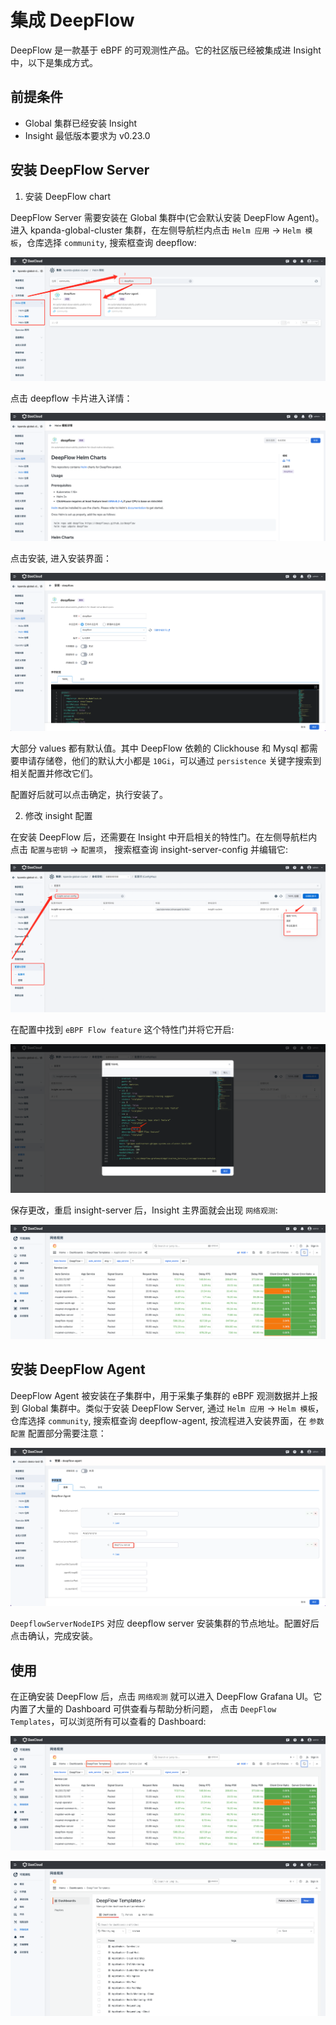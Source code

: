 # 集成 DeepFlow

DeepFlow 是一款基于 eBPF 的可观测性产品。它的社区版已经被集成进 Insight 中，以下是集成方式。

## 前提条件

- Global 集群已经安装 Insight
- Insight 最低版本要求为 v0.23.0

## 安装 DeepFlow Server

1. 安装 DeepFlow chart

DeepFlow Server 需要安装在 Global 集群中(它会默认安装 DeepFlow Agent)。进入 kpanda-global-cluster 集群，在左侧导航栏内点击
`Helm 应用` -> `Helm 模板`，仓库选择 `community`, 搜索框查询 deepflow:

![img.png](./images/deepflow_chart.png)

点击 deepflow 卡片进入详情：

![img.png](./images/deepflow_chart_readme.png)

点击安装, 进入安装界面：

![img.png](./images/deepflow_chart_config.png)

大部分 values 都有默认值。其中 DeepFlow 依赖的 Clickhouse 和 Mysql 都需要申请存储卷，他们的默认大小都是 `10Gi`，可以通过 `persistence`
关键字搜索到相关配置并修改它们。

配置好后就可以点击确定，执行安装了。

2. 修改 insight 配置

在安装 DeepFlow 后，还需要在 Insight 中开启相关的特性门。在左侧导航栏内点击 `配置与密钥` -> `配置项`， 搜索框查询
insight-server-config 并编辑它:

![img.png](./images/deepflow_integ_insight_cm.png)

在配置中找到 `eBPF Flow feature` 这个特性门并将它开启:

![img.png](./images/deepflow_integ_insight_cm_edit.png)

保存更改，重启 insight-server 后，Insight 主界面就会出现 `网络观测`:

![img.png](./images/deepflow_ui.png)

## 安装 DeepFlow Agent

DeepFlow Agent 被安装在子集群中，用于采集子集群的 eBPF 观测数据并上报到 Global 集群中。类似于安装 DeepFlow Server, 
通过 `Helm 应用` -> `Helm 模板`，仓库选择 `community`, 搜索框查询 deepflow-agent, 按流程进入安装界面，在 `参数配置` 配置部分需要注意：

![img.png](./images/deepflow_agent_chart_config.png)


`DeepflowServerNodeIPS` 对应 deepflow server 安装集群的节点地址。配置好后点击确认，完成安装。

## 使用

在正确安装 DeepFlow 后，点击 `网络观测` 就可以进入 DeepFlow Grafana UI。它内置了大量的 Dashboard 可供查看与帮助分析问题，
点击 `DeepFlow Templates`，可以浏览所有可以查看的 Dashboard:

![img.png](./images/deepflow_ui_templates.png)

![img.png](./images/deepflow_ui_template_list.png)


